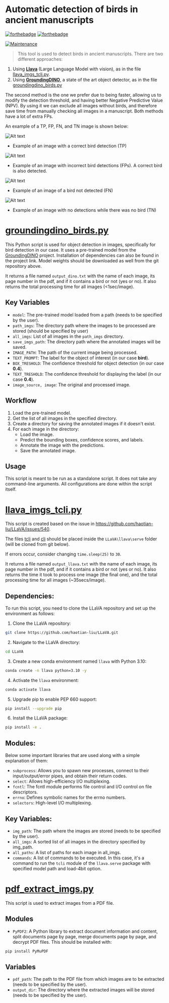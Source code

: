 # Automatic detection of birds in ancient manuscripts

<!-- ![Alt text](./semi-automated-exe-and-msi-file-installation-windows-10.svg) -->

[![forthebadge](https://forthebadge.com/images/badges/made-with-python.svg)](https://www.python.org/)
[![forthebadge](https://forthebadge.com/images/badges/uses-badges.svg)](https://forthebadge.com)

[![Maintenance](https://img.shields.io/badge/Maintained%3F-no-red.svg)](https://github.com/nsourlos/automatic_bird_detection_in_ancient_manuscripts)

> This tool is used to detect birds in ancient manuscripts. There are two different approaches:
1. Using [**Llava**](https://llava-vl.github.io/) (Large Language Model with vision), as in the file [llava_imgs_tcli.py](./llava_imgs_tcli.py).
2. Using [**GroundingDINO**](https://github.com/IDEA-Research/GroundingDINO), a state of the art object detector, as in the file [groundingdino_birds.py](./groundingdino_birds.py)

The second method is the one we prefer due to being faster, allowing us to modify the detection threshold, and having better Negative Predictive Value (NPV). By using it we can exclude all images without birds, and therefore save time from manually checking all images in a manuscript. Both methods have a lot of extra FPs.

An example of a TP, FP, FN, and TN image is shown below:

![Alt text](./pics/86_TP.png)
- Example of an image with a correct bird detection (TP)

![Alt text](./pics/31_FP.png)
- Example of an image with incorrect bird detections (FPs). A correct bird is also detected.

![Alt text](./pics/104_FN.png)
- Example of an image of a bird not detected (FN)

![Alt text](./pics/21_TN.png)
- Example of an image with no detections while there was no bird (TN)

# [groundingdino_birds.py](./groundingdino_birds.py)

This Python script is used for object detection in images, specifically for bird detection in our case. It uses a pre-trained model from the [GroundingDINO](https://github.com/IDEA-Research/GroundingDINO) project. Installation of dependencies can also be found in the project link. Model weights should be downloaded as well from the git repository above. 

It returns a file named `output_dino.txt` with the name of each image, its page number in the pdf, and if it contains a bird or not (yes or no). It also returns the total processing time for all images (<1sec/image). 

## Key Variables

- `model`: The pre-trained model loaded from a path (needs to be specified by the user).
- `path_imgs`: The directory path where the images to be processed are stored (should be specified by user)
- `all_imgs`: List of all images in the `path_imgs` directory.
- `save_imgs_path`: The directory path where the annotated images will be saved.
- `IMAGE_PATH`: The path of the current image being processed.
- `TEXT_PROMPT`: The label for the object of interest (in our case **bird**).
- `BOX_TRESHOLD`: The confidence threshold for object detection (in our case **0.4**).
- `TEXT_TRESHOLD`: The confidence threshold for displaying the label (in our case **0.4**).
- `image_source, image`: The original and processed image.

## Workflow

1. Load the pre-trained model.
2. Get the list of all images in the specified directory.
3. Create a directory for saving the annotated images if it doesn't exist.
4. For each image in the directory:
   - Load the image.
   - Predict the bounding boxes, confidence scores, and labels.
   - Annotate the image with the predictions.
   - Save the annotated image.

## Usage

This script is meant to be run as a standalone script. It does not take any command-line arguments. All configurations are done within the script itself.


# [llava_imgs_tcli.py](./llava_imgs_tcli.py)

This script is created based on the issue in https://github.com/haotian-liu/LLaVA/issues/540.

The files [tcli](./tcli.py) and [cli](./cli.py) should be placed inside the `LLaVA\llava\serve` folder (will be cloned from git below).

If errors occur, consider changing `time.sleep(25)` to `30`.

It returns a file named `output_llava.txt` with the name of each image, its page number in the pdf, and if it contains a bird or not (yes or no). It also returns the time it took to process one image (the final one), and the total processing time for all images (~35secs/image). 

Dependencies:
-------------
<!-- These lines (---) same as ## -->
To run this script, you need to clone the LLaVA repository and set up the environment as follows:

1. Clone the LLaVA repository:
```bash
git clone https://github.com/haotian-liu/LLaVA.git
```

2. Navigate to the LLaVA directory:
```bash
cd LLaVA 
```


3. Create a new conda environment named `llava` with Python 3.10:
```bash
conda create -n llava python=3.10 -y
```
4. Activate the `llava` environment:
```bash
conda activate llava
```

5. Upgrade pip to enable PEP 660 support:
```bash
pip install --upgrade pip
```
6. Install the LLaVA package:
```bash
pip install -e .
```


Modules:
--------
Below some important libraries that are used along with a simple explanation of them:

- `subprocess`: Allows you to spawn new processes, connect to their input/output/error pipes, and obtain their return codes.
- `select`: Allows high-efficiency I/O multiplexing.
- `fcntl`: The fcntl module performs file control and I/O control on file descriptors.
- `errno`: Defines symbolic names for the errno numbers.
- `selectors`: High-level I/O multiplexing.

Key Variables:
----------
- `img_path`: The path where the images are stored (needs to be specified by the user).
- `all_imgs`: A sorted list of all images in the directory specified by img_path.
- `all_paths`: A list of paths for each image in all_imgs.
- `commands`: A list of commands to be executed. In this case, it's a command to run the `tcli` module of the `llava.serve` package with specified model path and load-4bit option.


# [pdf_extract_imgs.py](./pdf_extract_imgs.py)

This script is used to extract images from a PDF file.

## Modules

- `PyPDF2`: A Python library to extract document information and content, split documents page by page, merge documents page by page, and decrypt PDF files.
This should be installed with:
```bash
pip install PyMuPDF
```

## Variables

- `pdf_path`: The path to the PDF file from which images are to be extracted (needs to be specified by the user).
- `output_dir`: The directory where the extracted images will be stored (needs to be specified by the user).